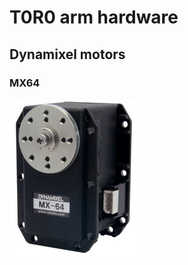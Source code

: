 # T0R0 arm hardware

## Dynamixel motors

### MX64
![Dynamixel MX64](files/images/dynamixel_MX64.png)
